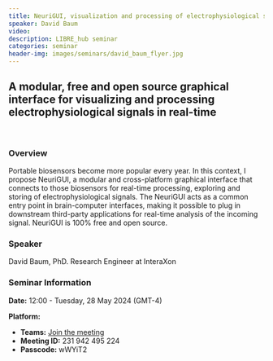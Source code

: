 ```yaml
---
title: NeuriGUI, visualization and processing of electrophysiological signals in real-time
speaker: David Baum
video:
description: LIBRE_hub seminar
categories: seminar
header-img: images/seminars/david_baum_flyer.jpg
---
```


## A modular, free and open source graphical interface for visualizing and processing electrophysiological signals in real-time

<br>

### Overview
Portable biosensors become more popular every year. In this context, I propose NeuriGUI, a modular and cross-platform graphical interface that connects to those biosensors for real-time processing, exploring and storing of electrophysiological signals. The NeuriGUI acts as a common entry point in brain-computer interfaces, making it possible to plug in downstream third-party applications for real-time analysis of the incoming signal. NeuriGUI is 100% free and open source.

### Speaker
David Baum, PhD. Research Engineer at InteraXon

### Seminar Information

**Date:** 12:00 - Tuesday, 28 May 2024 (GMT-4)

**Platform:**
- **Teams:** [Join the meeting](https://teams.microsoft.com/l/meetup-join/19%3ameeting_NWMxMWI3YjgtZTE1ZC00ZTU2LTk4NmMtYzRhMmY5M2U5ZjA2%40thread.v2/0?context=%7b%22Tid%22%3a%225ff5d9fa-f83f-4ac1-a4d2-eb48ea0a00d2%22%2c%22Oid%22%3a%2239ac301c-c2f5-4708-bee1-4b229c4e5b97%22%7d)
- **Meeting ID:** 231 942 495 224
- **Passcode:** wWYiT2